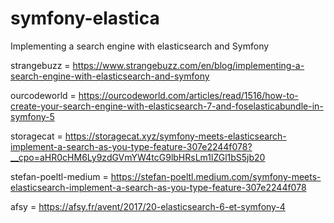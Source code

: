 # symfony-elastica
Implementing a search engine with elasticsearch and Symfony


strangebuzz = https://www.strangebuzz.com/en/blog/implementing-a-search-engine-with-elasticsearch-and-symfony

ourcodeworld = https://ourcodeworld.com/articles/read/1516/how-to-create-your-search-engine-with-elasticsearch-7-and-foselasticabundle-in-symfony-5

storagecat = https://storagecat.xyz/symfony-meets-elasticsearch-implement-a-search-as-you-type-feature-307e2244f078?__cpo=aHR0cHM6Ly9zdGVmYW4tcG9lbHRsLm1lZGl1bS5jb20

stefan-poeltl-medium = https://stefan-poeltl.medium.com/symfony-meets-elasticsearch-implement-a-search-as-you-type-feature-307e2244f078

afsy = https://afsy.fr/avent/2017/20-elasticsearch-6-et-symfony-4

